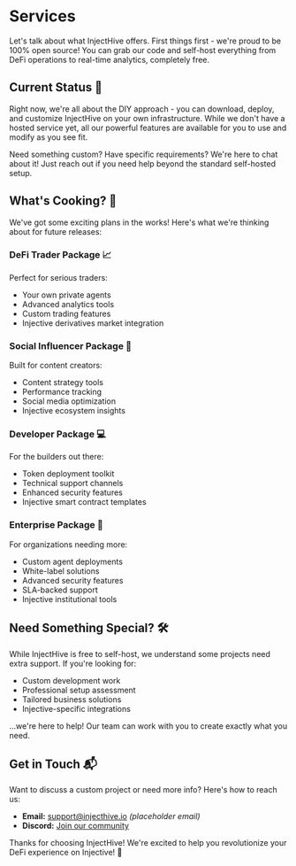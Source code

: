 # Services

Let's talk about what InjectHive offers. First things first - we're proud to be 100% open source! You can grab our code and self-host everything from DeFi operations to real-time analytics, completely free.

## Current Status 🎯

Right now, we're all about the DIY approach - you can download, deploy, and customize InjectHive on your own infrastructure. While we don't have a hosted service yet, all our powerful features are available for you to use and modify as you see fit.

Need something custom? Have specific requirements? We're here to chat about it! Just reach out if you need help beyond the standard self-hosted setup.

## What's Cooking? 🚀

We've got some exciting plans in the works! Here's what we're thinking about for future releases:

### DeFi Trader Package 📈
Perfect for serious traders:
- Your own private agents
- Advanced analytics tools
- Custom trading features
- Injective derivatives market integration

### Social Influencer Package 🎯
Built for content creators:
- Content strategy tools
- Performance tracking
- Social media optimization
- Injective ecosystem insights

### Developer Package 💻
For the builders out there:
- Token deployment toolkit
- Technical support channels
- Enhanced security features
- Injective smart contract templates

### Enterprise Package 🏢
For organizations needing more:
- Custom agent deployments
- White-label solutions
- Advanced security features
- SLA-backed support
- Injective institutional tools

## Need Something Special? 🛠️

While InjectHive is free to self-host, we understand some projects need extra support. If you're looking for:
- Custom development work
- Professional setup assessment
- Tailored business solutions
- Injective-specific integrations

...we're here to help! Our team can work with you to create exactly what you need.

## Get in Touch 📬

Want to discuss a custom project or need more info? Here's how to reach us:
- **Email:** [support@injecthive.io](mailto:nicoware.dev@gmail.com) *(placeholder email)*
- **Discord:** [Join our community](https://discord.gg/xv7bcRpgUw)

Thanks for choosing InjectHive! We're excited to help you revolutionize your DeFi experience on Injective! 🚀
